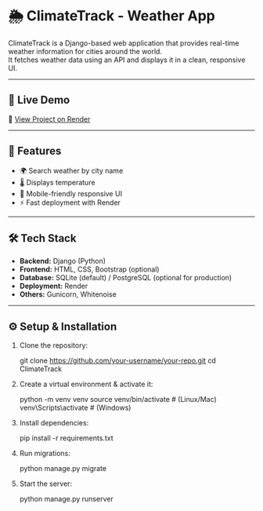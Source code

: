 # 🌦️ ClimateTrack - Weather App

ClimateTrack is a Django-based web application that provides real-time weather information for cities around the world.  
It fetches weather data using an API and displays it in a clean, responsive UI.  

---

## 🚀 Live Demo
🔗 [View Project on Render](https://climatetrack.onrender.com/)


---

## 📌 Features
- 🌍 Search weather by city name  
- 🌡️ Displays temperature
- 📱 Mobile-friendly responsive UI  
- ⚡ Fast deployment with Render  

---

## 🛠️ Tech Stack
- **Backend:** Django (Python)  
- **Frontend:** HTML, CSS, Bootstrap (optional)  
- **Database:** SQLite (default) / PostgreSQL (optional for production)  
- **Deployment:** Render  
- **Others:** Gunicorn, Whitenoise  

---

## ⚙️ Setup & Installation
1. Clone the repository:
   
   git clone https://github.com/your-username/your-repo.git
   cd ClimateTrack

2. Create a virtual environment & activate it:

    python -m venv venv
    source venv/bin/activate   # (Linux/Mac)
    venv\Scripts\activate      # (Windows)


3. Install dependencies:

    pip install -r requirements.txt


4. Run migrations:

    python manage.py migrate


5. Start the server:

    python manage.py runserver
